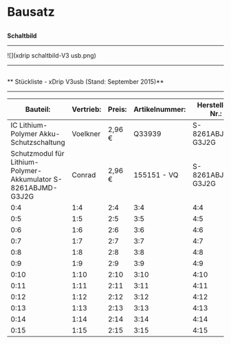 # Bausatz


## 

**Schaltbild**


---

![](xdrip schaltbild-V3 usb.png)


---


## 

** Stückliste - xDrip V3usb (Stand: September 2015)**


---

| Bauteil: | Vertrieb: |Preis: | Artikelnummer: | Hersteller-Nr.: | EAN: |
| -- | -- | -- | -- | -- | -- |
| IC Lithium-Polymer Akku-Schutzschaltung | Voelkner |2,96 € | Q33939 | S-8261ABJMD-G3J2G |2050000662089 |
| Schutzmodul für Lithium-Polymer-Akkumulator S-8261ABJMD-G3J2G | Conrad | 2,96 € | 155151 - VQ | S-8261ABJMD-G3J2G | 2050000662089 |
| 0:4 | 1:4 | 2:4 | 3:4 | 4:4 | 5:4 |
| 0:5 | 1:5 | 2:5 | 3:5 | 4:5 | 5:5 |
| 0:6 | 1:6 | 2:6 | 3:6 | 4:6 | 5:6 |
| 0:7 | 1:7 | 2:7 | 3:7 | 4:7 | 5:7 |
| 0:8 | 1:8 | 2:8 | 3:8 | 4:8 | 5:8 |
| 0:9 | 1:9 | 2:9 | 3:9 | 4:9 | 5:9 |
| 0:10 | 1:10 | 2:10 | 3:10 | 4:10 | 5:10 |
| 0:11 | 1:11 | 2:11 | 3:11 | 4:11 | 5:11 |
| 0:12 | 1:12 | 2:12 | 3:12 | 4:12 | 5:12 |
| 0:13 | 1:13 | 2:13 | 3:13 | 4:13 | 5:13 |
| 0:14 | 1:14 | 2:14 | 3:14 | 4:14 | 5:14 |
| 0:15 | 1:15 | 2:15 | 3:15 | 4:15 | 5:15 |
